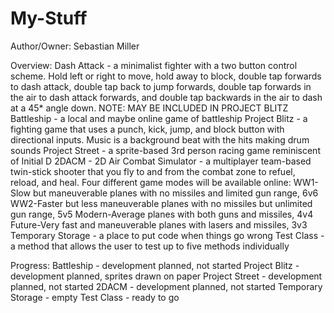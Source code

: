 # My-Stuff
Author/Owner: Sebastian Miller

Overview:
Dash Attack - a minimalist fighter with a two button control scheme. Hold left or right to move, hold away to block, double tap forwards to dash attack, double tap back to jump forwards, double tap forwards in the air to dash attack forwards, and double tap backwards in the air to dash at a 45* angle down. NOTE: MAY BE INCLUDED IN PROJECT BLITZ
Battleship - a local and maybe online game of battleship
Project Blitz - a fighting game that uses a punch, kick, jump, and block button with directional inputs. Music is a background beat with the hits making drum sounds
Project Street - a sprite-based 3rd person racing game reminiscent of Initial D
2DACM - 2D Air Combat Simulator - a multiplayer team-based twin-stick shooter that you fly to and from the combat zone to refuel, reload, and heal. Four different game modes will be available online:
	WW1-Slow but maneuverable planes with no missiles and limited gun range, 6v6 
	WW2-Faster but less maneuverable planes with no missiles but unlimited gun range, 5v5
	Modern-Average planes with both guns and missiles, 4v4
	Future-Very fast and maneuverable planes with lasers and missiles, 3v3
Temporary Storage - a place to put code when things go wrong
Test Class - a method that allows the user to test up to five methods individually

Progress:
Battleship - development planned, not started
Project Blitz - development planned, sprites drawn on paper
Project Street - development planned, not started
2DACM - development planned, not started
Temporary Storage - empty
Test Class - ready to go